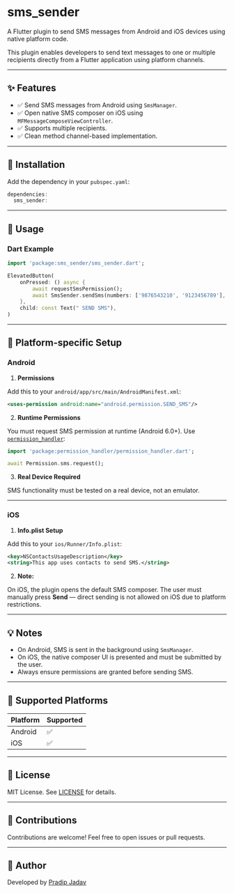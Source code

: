 
# sms_sender

A Flutter plugin to send SMS messages from Android and iOS devices using native platform code.

This plugin enables developers to send text messages to one or multiple recipients directly from a Flutter application using platform channels.

---

## ✨ Features

- ✅ Send SMS messages from Android using `SmsManager`.
- ✅ Open native SMS composer on iOS using `MFMessageComposeViewController`.
- ✅ Supports multiple recipients.
- ✅ Clean method channel-based implementation.

---

## 🔧 Installation

Add the dependency in your `pubspec.yaml`:


```dart
dependencies:
  sms_sender:

```

---

## 🚀 Usage

### Dart Example

```dart
import 'package:sms_sender/sms_sender.dart';

ElevatedButton(
    onPressed: () async {
        await requestSmsPermission();
        await SmsSender.sendSms(numbers: ['9876543210', '9123456789'], message: 'Hii...!!');
    },
    child: const Text(" SEND SMS"),
)

```

---

## 📱 Platform-specific Setup

### Android

1. **Permissions**

Add this to your `android/app/src/main/AndroidManifest.xml`:

```xml
<uses-permission android:name="android.permission.SEND_SMS"/>
```

2. **Runtime Permissions**

You must request SMS permission at runtime (Android 6.0+). Use [`permission_handler`](https://pub.dev/packages/permission_handler):

```dart
import 'package:permission_handler/permission_handler.dart';

await Permission.sms.request();
```

3. **Real Device Required**

SMS functionality must be tested on a real device, not an emulator.

---

### iOS

1. **Info.plist Setup**

Add this to your `ios/Runner/Info.plist`:

```xml
<key>NSContactsUsageDescription</key>
<string>This app uses contacts to send SMS.</string>
```

2. **Note:**

On iOS, the plugin opens the default SMS composer. The user must manually press **Send** — direct sending is not allowed on iOS due to platform restrictions.

---

## 💡 Notes

- On Android, SMS is sent in the background using `SmsManager`.
- On iOS, the native composer UI is presented and must be submitted by the user.
- Always ensure permissions are granted before sending SMS.

---

## 📌 Supported Platforms

| Platform | Supported |
|----------|-----------|
| Android  | ✅         |
| iOS      | ✅         |

---

## 📄 License

MIT License. See [LICENSE](https://github.com/Pradipjadav05/sms_sender/blob/master/LICENSE) for details.

---

## 🙌 Contributions

Contributions are welcome! Feel free to open issues or pull requests.

---

## 🔗 Author

Developed by [Pradip Jadav](https://github.com/Pradipjadav05/)
